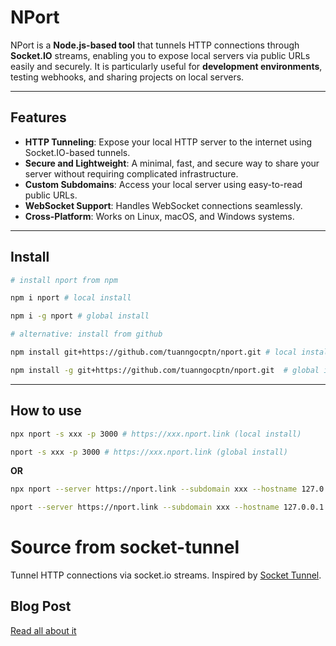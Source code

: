# **NPort**

NPort is a **Node.js-based tool** that tunnels HTTP connections through **Socket.IO** streams, enabling you to expose local servers via public URLs easily and securely. It is particularly useful for **development environments**, testing webhooks, and sharing projects on local servers.

---

## **Features**

- **HTTP Tunneling**: Expose your local HTTP server to the internet using Socket.IO-based tunnels.
- **Secure and Lightweight**: A minimal, fast, and secure way to share your server without requiring complicated infrastructure.
- **Custom Subdomains**: Access your local server using easy-to-read public URLs.
- **WebSocket Support**: Handles WebSocket connections seamlessly.
- **Cross-Platform**: Works on Linux, macOS, and Windows systems.

---

## **Install**

```sh
# install nport from npm

npm i nport # local install

npm i -g nport # global install

# alternative: install from github

npm install git+https://github.com/tuanngocptn/nport.git # local install

npm install -g git+https://github.com/tuanngocptn/nport.git  # global install
```

---

## **How to use**

```sh
npx nport -s xxx -p 3000 # https://xxx.nport.link (local install)

nport -s xxx -p 3000 # https://xxx.nport.link (global install)
```
**OR**

```sh
npx nport --server https://nport.link --subdomain xxx --hostname 127.0.0.1 --port 3000 # https://xxx.nport.link (local install)

nport --server https://nport.link --subdomain xxx --hostname 127.0.0.1 --port 3000 # https://xxx.nport.link (global install)
```

# Source from socket-tunnel

Tunnel HTTP connections via socket.io streams. Inspired by [Socket Tunnel](https://github.com/ericbarch/socket-tunnel).

## Blog Post

[Read all about it](https://ericbarch.com/post/sockettunnel/)